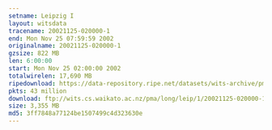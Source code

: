 ```yaml
---
setname: Leipzig I
layout: witsdata
tracename: 20021125-020000-1
end: Mon Nov 25 07:59:59 2002
originalname: 20021125-020000-1
gzsize: 822 MB
len: 6:00:00
start: Mon Nov 25 02:00:00 2002
totalwirelen: 17,690 MB
ripedownload: https://data-repository.ripe.net/datasets/wits-archive/pma/long/leip/1/20021125-020000-1.gz
pkts: 43 million
download: ftp://wits.cs.waikato.ac.nz/pma/long/leip/1/20021125-020000-1.gz
size: 3,355 MB
md5: 3ff7848a77124be1507499c4d323630e
---
```

